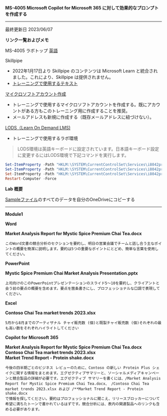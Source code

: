 **MS-4005 Microsoft Copilot for Microsoft 365 に対して効果的なプロンプトを作成する**
***

最終更新日 2023/06/07

**リンク一覧およびメモ**

MS-4005 ラボトップ [英語](https://github.com/MicrosoftLearning/MS-4005-Craft-effective-prompts-for-Microsoft-Copilot-for-Microsoft-365/tree/master/Instructions/Labs)

Skillpipe

- 2022年1月17日より Skillpipe のコンテンツは Microsoft Learn と統合されました。これにより、Skillpipe は提供されません。
- [トレーニングで使用するテキスト](https://learn.microsoft.com/ja-jp/training/courses/ms-4005)

[マイクロソフトアカウント作成](https://account.microsoft.com/account/Account)

- トレーニングで使用するマイクロソフトアカウントを作成する。既にアカウントがある方もこのトレーニング用に作成することを推奨。
- メールアドレスも新規に作成する（既存メールアドレスに紐づけない）。

[LODS（Learn On Demand LMS)](https://esi.learnondemand.net/User/Login?ReturnUrl=%2F)

- トレーニングで使用するラボ環境

 > LODS環境は英語キーボードに設定されています。日本語キーボード設定に変更するにはLODS環境で下記コマンドを実行します。

```powershell
Set-ItemProperty -Path "HKLM:\SYSTEM\CurrentControlSet\Services\i8042prt\Parameters" -Name "LayerDriver JPN" -Value "kbd106.dll"
Set-ItemProperty -Path "HKLM:\SYSTEM\CurrentControlSet\Services\i8042prt\Parameters" -Name "OverrideKeyboardType" -Value 7
Set-ItemProperty -Path "HKLM:\SYSTEM\CurrentControlSet\Services\i8042prt\Parameters" -Name "OverrideKeyboardSubtype" -Value 2
Restart-Computer -Force
```

**Lab 概要**

[Sampleファイル](https://github.com/naonao71/note/tree/main/MS-4005/SampleFile)のすべてのデータを自分のOneDriveにコピーする

***

**Module1**

**Word**

**Market Analysis Report for Mystic Spice Premium Chai Tea.docx** 

```prompt
このWord文書の競合分析のセクションを要約し、明日の営業会議でチームと話し合う主なポイントの概要を簡潔に説明します。要約は5つの重要なポイントにとどめ、簡単な言葉を使用してください。
```

**PowerPoint**

**Mystic Spice Premium Chai Market Analysis Presentation.pptx**

```prompt
上司向けのこのPowerPointプレゼンテーションのスライド5〜10を要約し、クライアントと会う前の要点の概要を含めます。要点を箇条書きにし、プロフェッショナルな口調で表現してください。
```

**Excel**

**Contoso Chai Tea market trends 2023.xlsx**

```prompt
5月から8月までのアーティザナル チャイ販売数 (個)と既製チャイ販売数 (個)それぞれの最も高い数をそれぞれハイライトしてください
```

**Copilot for Microsoft 365**

**Market Analysis Report for Mystic Spice Premium Chai Tea.docx**</BR>
**Contoso Chai Tea market trends 2023.xlsx**</BR>
**Market Trend Report - Protein shake.docx**</BR>

```prompt
今後の四半期ごとのビジネス レビューのために、Contoso の新しい Protein Plus シェイクに関する情報をまとめます。エグゼクティブサマリーと、ソーシャルメディアキャンペーンと競合製品の詳細が必要です。エグゼクティブ サマリーを書くには、/Market Analysis Report for Mystic Spice Premium Chai Tea.docx、 /Contoso Chai Tea market trends 2023.xlsx および /**Market Trend Report - Protein shake.docx
で情報を探してください。要約はプロフェッショナルに聞こえ、リリースブロッカーについて希望に満ちたトーンで書かれているはずです。競合分析には、表内の関連製品へのリンクも含める必要があります。
```


